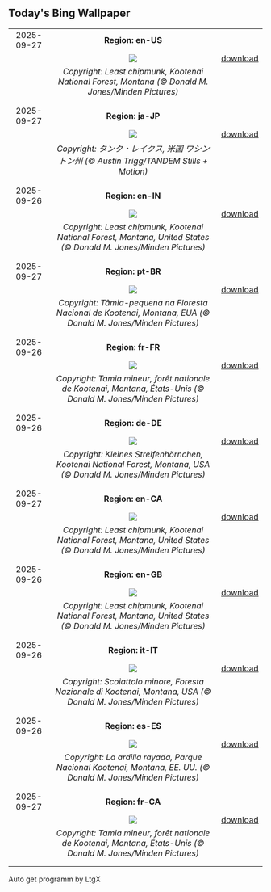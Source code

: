 ## Today's Bing Wallpaper
|      |      |      |
| :----: | :----: | :----: |
|2025-09-27|**Region: en-US**||
||![](https://www.bing.com/th?id=OHR.AutumnChipmunk_EN-US9248365602_UHD.jpg&pid=hp&w=1152&h=648&rs=1&c=4)| [download](https://www.bing.com/th?id=OHR.AutumnChipmunk_EN-US9248365602_UHD.jpg)|
||*Copyright: Least chipmunk, Kootenai National Forest, Montana (© Donald M. Jones/Minden Pictures)*
||
|||
|2025-09-27|**Region: ja-JP**||
||![](https://www.bing.com/th?id=OHR.TankLakes_JA-JP1667519475_UHD.jpg&pid=hp&w=1152&h=648&rs=1&c=4)| [download](https://www.bing.com/th?id=OHR.TankLakes_JA-JP1667519475_UHD.jpg)|
||*Copyright: タンク・レイクス, 米国 ワシントン州 (© Austin Trigg/TANDEM Stills + Motion)*
||
|||
|2025-09-26|**Region: en-IN**||
||![](https://www.bing.com/th?id=OHR.AutumnChipmunk_EN-IN2843120599_UHD.jpg&pid=hp&w=1152&h=648&rs=1&c=4)| [download](https://www.bing.com/th?id=OHR.AutumnChipmunk_EN-IN2843120599_UHD.jpg)|
||*Copyright: Least chipmunk, Kootenai National Forest, Montana, United States (© Donald M. Jones/Minden Pictures)*
||
|||
|2025-09-27|**Region: pt-BR**||
||![](https://www.bing.com/th?id=OHR.AutumnChipmunk_PT-BR7323455735_UHD.jpg&pid=hp&w=1152&h=648&rs=1&c=4)| [download](https://www.bing.com/th?id=OHR.AutumnChipmunk_PT-BR7323455735_UHD.jpg)|
||*Copyright: Tâmia-pequena na Floresta Nacional de Kootenai, Montana, EUA (© Donald M. Jones/Minden Pictures)*
||
|||
|2025-09-26|**Region: fr-FR**||
||![](https://www.bing.com/th?id=OHR.AutumnChipmunk_FR-FR1635534631_UHD.jpg&pid=hp&w=1152&h=648&rs=1&c=4)| [download](https://www.bing.com/th?id=OHR.AutumnChipmunk_FR-FR1635534631_UHD.jpg)|
||*Copyright: Tamia mineur, forêt nationale de Kootenai, Montana, États-Unis (© Donald M. Jones/Minden Pictures)*
||
|||
|2025-09-26|**Region: de-DE**||
||![](https://www.bing.com/th?id=OHR.AutumnChipmunk_DE-DE0842640974_UHD.jpg&pid=hp&w=1152&h=648&rs=1&c=4)| [download](https://www.bing.com/th?id=OHR.AutumnChipmunk_DE-DE0842640974_UHD.jpg)|
||*Copyright: Kleines Streifenhörnchen, Kootenai National Forest, Montana, USA (© Donald M. Jones/Minden Pictures)*
||
|||
|2025-09-27|**Region: en-CA**||
||![](https://www.bing.com/th?id=OHR.AutumnChipmunk_EN-CA7669023856_UHD.jpg&pid=hp&w=1152&h=648&rs=1&c=4)| [download](https://www.bing.com/th?id=OHR.AutumnChipmunk_EN-CA7669023856_UHD.jpg)|
||*Copyright: Least chipmunk, Kootenai National Forest, Montana, United States (© Donald M. Jones/Minden Pictures)*
||
|||
|2025-09-26|**Region: en-GB**||
||![](https://www.bing.com/th?id=OHR.AutumnChipmunk_EN-GB9058636428_UHD.jpg&pid=hp&w=1152&h=648&rs=1&c=4)| [download](https://www.bing.com/th?id=OHR.AutumnChipmunk_EN-GB9058636428_UHD.jpg)|
||*Copyright: Least chipmunk, Kootenai National Forest, Montana, United States (© Donald M. Jones/Minden Pictures)*
||
|||
|2025-09-26|**Region: it-IT**||
||![](https://www.bing.com/th?id=OHR.AutumnChipmunk_IT-IT8837145822_UHD.jpg&pid=hp&w=1152&h=648&rs=1&c=4)| [download](https://www.bing.com/th?id=OHR.AutumnChipmunk_IT-IT8837145822_UHD.jpg)|
||*Copyright: Scoiattolo minore, Foresta Nazionale di Kootenai, Montana, USA (© Donald M. Jones/Minden Pictures)*
||
|||
|2025-09-26|**Region: es-ES**||
||![](https://www.bing.com/th?id=OHR.AutumnChipmunk_ES-ES0673938292_UHD.jpg&pid=hp&w=1152&h=648&rs=1&c=4)| [download](https://www.bing.com/th?id=OHR.AutumnChipmunk_ES-ES0673938292_UHD.jpg)|
||*Copyright: La ardilla rayada, Parque Nacional Kootenai, Montana, EE. UU. (© Donald M. Jones/Minden Pictures)*
||
|||
|2025-09-27|**Region: fr-CA**||
||![](https://www.bing.com/th?id=OHR.AutumnChipmunk_FR-CA4393122356_UHD.jpg&pid=hp&w=1152&h=648&rs=1&c=4)| [download](https://www.bing.com/th?id=OHR.AutumnChipmunk_FR-CA4393122356_UHD.jpg)|
||*Copyright: Tamia mineur, forêt nationale de Kootenai, Montana, États-Unis (© Donald M. Jones/Minden Pictures)*
||
|||

Auto get programm by LtgX
